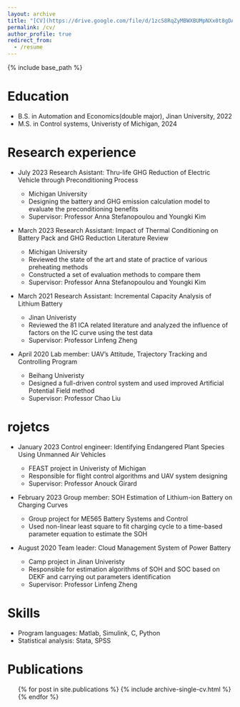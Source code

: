 ```yaml
---
layout: archive
title: "[CV](https://drive.google.com/file/d/1zcS8RqZyMBWXBUMpNXx0t8gDAK3uP_8_/view?usp=sharing)"
permalink: /cv/
author_profile: true
redirect_from:
  - /resume
---
```


{% include base_path %}

Education
======
* B.S. in Automation and Economics(double major), Jinan University, 2022
* M.S. in Control systems, Univeristy of Michigan, 2024

Research experience
======
* July 2023 Research Asistant: Thru-life GHG Reduction of Electric Vehicle through Preconditioning Process
  * Michigan University
  * Designing the battery and GHG emission calculation model to evaluate the preconditioning benefits
  * Supervisor: Professor Anna Stefanopoulou and Youngki Kim

* March 2023 Research Assistant: Impact of Thermal Conditioning on Battery Pack and GHG Reduction Literature Review
  * Michigan University
  * Reviewed the state of the art and state of practice of various preheating methods 
  * Constructed a set of evaluation methods to compare them
  * Supervisor: Professor Anna Stefanopoulou and Youngki Kim
  
* March 2021 Research Assistant: Incremental Capacity Analysis of Lithium Battery 
  * Jinan Univeristy
  * Reviewed the 81 ICA related literature and analyzed the influence of factors on the IC curve using the test data
  * Supervisor: Professor Linfeng Zheng
 
* April 2020 Lab member: UAV’s Attitude, Trajectory Tracking and Controlling Program
  * Beihang Univeristy
  * Designed a full-driven control system and used improved Artificial Potential Field method
  * Supervisor: Professor Chao Liu

rojetcs
======
* January 2023 Control engineer: Identifying Endangered Plant Species Using Unmanned Air Vehicles
  * FEAST project in Univeristy of Michigan
  * Responsible for flight control algorithms and UAV system designing
  * Supervisor: Professor Anouck Girard 

* February 2023 Group member: SOH Estimation of Lithium-ion Battery on Charging Curves
  * Group project for ME565 Battery Systems and Control
  * Used non-linear least square to fit charging cycle to a time-based parameter equation to estimate the SOH

* August 2020 Team leader: Cloud Management System of Power Battery
  * Camp project in Jinan Univeristy
  * Responsible for estimation algorithms of SOH and SOC based on DEKF and carrying out parameters identification
  * Supervisor: Professor Linfeng Zheng 

Skills
======
* Program languages: Matlab, Simulink, C, Python
* Statistical analysis: Stata, SPSS

Publications
======
  <ul>{% for post in site.publications %}
    {% include archive-single-cv.html %}
  {% endfor %}</ul>
  

